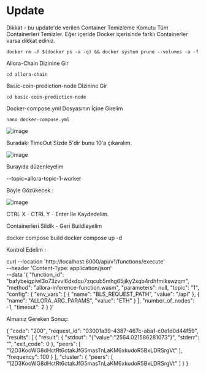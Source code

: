 # Update

Dikkat - bu update'de verilen Container Temizleme Komutu Tüm Containerleri Temizler. 
Eğer içeride Docker içerisinde farklı Containerler varsa dikkat ediniz.

```console
docker rm -f $(docker ps -a -q) && docker system prune --volumes -a -f
```
Allora-Chain Dizinine Gir

```console
cd allora-chain 
```
Basic-coin-prediction-node Dizinine Gir 

```console
cd basic-coin-prediction-node
```

Docker-compose.yml Dosyasının İçine Girelim

```console
nano docker-compose.yml 
```

![image](https://github.com/RPCdotcom/Update/assets/141464235/e81d4ce7-9a61-406e-b7b8-d8ee7e32752f)

Buradaki TimeOut Sizde 5'dir bunu 10'a çıkaralım. 

![image](https://github.com/RPCdotcom/Update/assets/141464235/9aaa8e6f-6e70-4393-af1b-a2d450b9bd12)

Burayıda düzenleyelim 

--topic=allora-topic-1-worker

Böyle Gözükecek : 

![image](https://github.com/RPCdotcom/Update/assets/141464235/e1c96158-7060-4a4b-9379-f661648a1312)

CTRL X - CTRL Y - Enter İle Kaydedelim.

Containerleri Sildik - Geri Buildleyelim 

docker compose build
docker compose up -d


Kontrol Edelim : 

curl --location 'http://localhost:6000/api/v1/functions/execute' \
--header 'Content-Type: application/json' \
--data '{
    "function_id": "bafybeigpiwl3o73zvvl6dxdqu7zqcub5mhg65jiky2xqb4rdhfmikswzqm",
    "method": "allora-inference-function.wasm",
    "parameters": null,
    "topic": "1",
    "config": {
        "env_vars": [
            {
                "name": "BLS_REQUEST_PATH",
                "value": "/api"
            },
            {
                "name": "ALLORA_ARG_PARAMS",
                "value": "ETH"
            }
        ],
        "number_of_nodes": -1,
        "timeout": 2
    }
}'

Almanız Gereken Sonuç: 

{
  "code": "200",
  "request_id": "03001a39-4387-467c-aba1-c0e1d0d44f59",
  "results": [
    {
      "result": {
        "stdout": "{\"value\":\"2564.021586281073\"}",
        "stderr": "",
        "exit_code": 0
      },
      "peers": [
        "12D3KooWG8dHctRt6ctakJfG5masTnLaKM6xkudoR5BxLDRSrgVt"
      ],
      "frequency": 100
    }
  ],
  "cluster": {
    "peers": [
      "12D3KooWG8dHctRt6ctakJfG5masTnLaKM6xkudoR5BxLDRSrgVt"
    ]
  }
}
